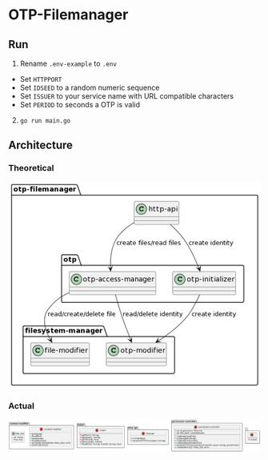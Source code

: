 # OTP-Filemanager

## Run
1. Rename `.env-example` to `.env`
  * Set `HTTPPORT` 
  * Set `IDSEED` to a random numeric sequence
  * Set `ISSUER` to your service name with URL compatible characters 
  * Set `PERIOD` to seconds a OTP is valid
2. `go run main.go`

## Architecture
### Theoretical
![Overview](/docs/architecture/overview.png)

### Actual
![Overview](/docs/architecture/actual.png)
